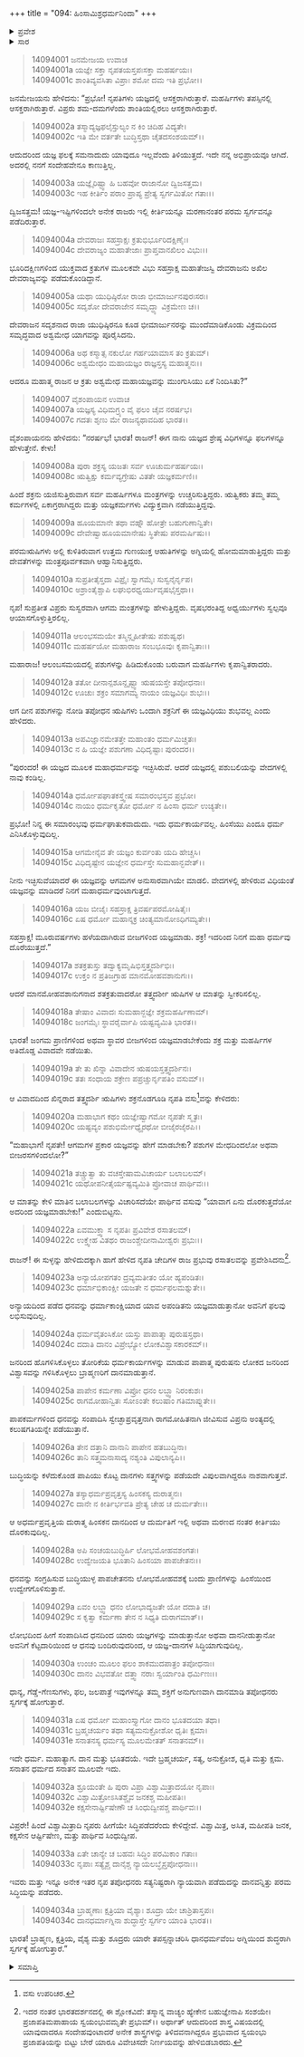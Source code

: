 +++
title = "094: ಹಿಂಸಾಮಿಶ್ರಧರ್ಮನಿಂದಾ"
+++

<details><summary>ಪ್ರವೇಶ</summary>


।।   ಓಂ ಓಂ ನಮೋ ನಾರಾಯಣಾಯ।।   ಶ್ರೀ ವೇದವ್ಯಾಸಾಯ ನಮಃ ।।

ಶ್ರೀ ಕೃಷ್ಣದ್ವೈಪಾಯನ ವೇದವ್ಯಾಸ ವಿರಚಿತ  

**ಶ್ರೀ ಮಹಾಭಾರತ**

**ಅಶ್ವಮೇಧಿಕ ಪರ್ವ**

**ಅಶ್ವಮೇಧಿಕ ಪರ್ವ**

**ಅಧ್ಯಾಯ 94**


</details>

<details><summary>ಸಾರ</summary>

ಯುಧಿಷ್ಠಿರನ ಅಶ್ವಮೇಧವನ್ನು ಮುಂಗುಸಿಯು ಏಕೆ ನಿಂದಿಸಿತು ಎಂದು ಜನಮೇಜಯನು ಕೇಳಲು ವೈಶಂಪಾಯನನು ಅವನಿಗೆ ಶಕ್ರನ ಯಜ್ಞದಲ್ಲಿ ವಿಪ್ರರು ಅಹಿಂಸಾವಿಧಿಯ ಕುರಿತು ಹೇಳಿದುದರ ಉದಾಹರಣೆಯನ್ನಿತ್ತು ಯಜ್ಞವಿಧಿ-ಫಲಗಳ ಕುರಿತು ಹೇಳಿದುದು (1-34).


</details>

> 14094001 ಜನಮೇಜಯ ಉವಾಚ  
14094001a ಯಜ್ಞೇ ಸಕ್ತಾ ನೃಪತಯಸ್ತಪಃಸಕ್ತಾ ಮಹರ್ಷಯಃ।  
14094001c ಶಾಂತಿವ್ಯವಸಿತಾ ವಿಪ್ರಾಃ ಶಮೋ ದಮ ಇತಿ ಪ್ರಭೋ।।

ಜನಮೇಜಯನು ಹೇಳಿದನು: “ಪ್ರಭೋ! ನೃಪತಿಗಳು ಯಜ್ಞದಲ್ಲಿ ಆಸಕ್ತರಾಗಿರುತ್ತಾರೆ. ಮಹರ್ಷಿಗಳು ತಪಸ್ಸಿನಲ್ಲಿ ಆಸಕ್ತರಾಗಿರುತ್ತಾರೆ. ವಿಪ್ರರು ಶಮ-ದಮಗಳೆಂದು ಶಾಂತಿಯಲ್ಲಿರಲು ಆಸಕ್ತರಾಗಿರುತ್ತಾರೆ.

> 14094002a ತಸ್ಮಾದ್ಯಜ್ಞಫಲೈಸ್ತುಲ್ಯಂ ನ ಕಿಂ ಚಿದಿಹ ವಿದ್ಯತೇ।  
14094002c ಇತಿ ಮೇ ವರ್ತತೇ ಬುದ್ಧಿಸ್ತಥಾ ಚೈತದಸಂಶಯಮ್।।

ಆದುದರಿಂದ ಯಜ್ಞ ಫಲಕ್ಕೆ ಸಮನಾದುದು ಯಾವುದೂ ಇಲ್ಲವೆಂದು ತಿಳಿಯುತ್ತದೆ. ಇದೇ ನನ್ನ ಅಭಿಪ್ರಾಯವೂ ಆಗಿದೆ. ಅದರಲ್ಲಿ ನನಗೆ ಸಂದೇಹವೇನೂ ಕಾಣುತ್ತಿಲ್ಲ.

> 14094003a ಯಜ್ಞೈರಿಷ್ಟ್ವಾ ಹಿ ಬಹವೋ ರಾಜಾನೋ ದ್ವಿಜಸತ್ತಮ।  
14094003c ಇಹ ಕೀರ್ತಿಂ ಪರಾಂ ಪ್ರಾಪ್ಯ ಪ್ರೇತ್ಯ ಸ್ವರ್ಗಮಿತೋ ಗತಾಃ।।

ದ್ವಿಜಸತ್ತಮ! ಯಜ್ಞ-ಇಷ್ಟಿಗಳಿಂದಲೇ ಅನೇಕ ರಾಜರು ಇಲ್ಲಿ ಕೀರ್ತಿಯನ್ನೂ ಮರಣಾನಂತರ ಪರಮ ಸ್ವರ್ಗವನ್ನೂ ಪಡೆದಿರುತ್ತಾರೆ.

> 14094004a ದೇವರಾಜಃ ಸಹಸ್ರಾಕ್ಷಃ ಕ್ರತುಭಿರ್ಭೂರಿದಕ್ಷಿಣೈಃ।  
14094004c ದೇವರಾಜ್ಯಂ ಮಹಾತೇಜಾಃ ಪ್ರಾಪ್ತವಾನಖಿಲಂ ವಿಭುಃ।।

ಭೂರಿದಕ್ಷಿಣಗಳಿಂದ ಯುಕ್ತವಾದ ಕ್ರತುಗಳ ಮೂಲಕವೇ ವಿಭು ಸಹಸ್ರಾಕ್ಷ ಮಹಾತೇಜಸ್ವಿ ದೇವರಾಜನು ಅಖಿಲ ದೇವರಾಜ್ಯವನ್ನು ಪಡೆದುಕೊಂಡಿದ್ದಾನೆ.

> 14094005a ಯಥಾ ಯುಧಿಷ್ಠಿರೋ ರಾಜಾ ಭೀಮಾರ್ಜುನಪುರಃಸರಃ।  
14094005c ಸದೃಶೋ ದೇವರಾಜೇನ ಸಮೃದ್ಧ್ಯಾ ವಿಕ್ರಮೇಣ ಚ।।

ದೇವರಾಜನ ಸದೃಶನಾದ ರಾಜಾ ಯುಧಿಷ್ಠಿರನೂ ಕೂಡ ಭೀಮಾರ್ಜುನರನ್ನು ಮುಂದೆಮಾಡಿಕೊಂಡು ವಿಕ್ರಮದಿಂದ ಸಮೃದ್ಧವಾದ ಅಶ್ವಮೇಧ ಯಾಗವನ್ನು ಪೂರೈಸಿದನು.

> 14094006a ಅಥ ಕಸ್ಮಾತ್ಸ ನಕುಲೋ ಗರ್ಹಯಾಮಾಸ ತಂ ಕ್ರತುಮ್।  
14094006c ಅಶ್ವಮೇಧಂ ಮಹಾಯಜ್ಞಂ ರಾಜ್ಞಸ್ತಸ್ಯ ಮಹಾತ್ಮನಃ।।

ಆದರೂ ಮಹಾತ್ಮ ರಾಜನ ಆ ಕ್ರತು ಅಶ್ವಮೇಧ ಮಹಾಯಜ್ಞವನ್ನು ಮುಂಗುಸಿಯು ಏಕೆ ನಿಂದಿಸಿತು?”

> 14094007 ವೈಶಂಪಾಯನ ಉವಾಚ  
14094007a ಯಜ್ಞಸ್ಯ ವಿಧಿಮಗ್ರ್ಯಂ ವೈ ಫಲಂ ಚೈವ ನರರ್ಷಭ।  
14094007c ಗದತಃ ಶೃಣು ಮೇ ರಾಜನ್ಯಥಾವದಿಹ ಭಾರತ।।

ವೈಶಂಪಾಯನನು ಹೇಳಿದನು: “ನರರ್ಷಭ! ಭಾರತ! ರಾಜನ್! ಈಗ ನಾನು ಯಜ್ಞದ ಶ್ರೇಷ್ಠ ವಿಧಿಗಳನ್ನೂ ಫಲಗಳನ್ನೂ ಹೇಳುತ್ತೇನೆ. ಕೇಳು!

> 14094008a ಪುರಾ ಶಕ್ರಸ್ಯ ಯಜತಃ ಸರ್ವ ಊಚುರ್ಮಹರ್ಷಯಃ।  
14094008c ಋತ್ವಿಕ್ಷು ಕರ್ಮವ್ಯಗ್ರೇಷು ವಿತತೇ ಯಜ್ಞಕರ್ಮಣಿ।।

ಹಿಂದೆ ಶಕ್ರನು ಯಜಿಸುತ್ತಿರುವಾಗ ಸರ್ವ ಮಹರ್ಷಿಗಳೂ ಮಂತ್ರಗಳನ್ನು ಉಚ್ಚರಿಸುತ್ತಿದ್ದರು. ಋತ್ವಿಕರು ತಮ್ಮ ತಮ್ಮ ಕರ್ಮಗಳಲ್ಲಿ ಏಕಾಗ್ರರಾಗಿದ್ದರು ಮತ್ತು ಯಜ್ಞಕರ್ಮಗಳು ವಿದ್ಯುಕ್ತವಾಗಿ ನಡೆಯುತ್ತಿದ್ದವು.

> 14094009a ಹೂಯಮಾನೇ ತಥಾ ವಹ್ನೌ ಹೋತ್ರೇ ಬಹುಗುಣಾನ್ವಿತೇ।  
14094009c ದೇವೇಷ್ವಾಹೂಯಮಾನೇಷು ಸ್ಥಿತೇಷು ಪರಮರ್ಷಿಷು।।

ಪರಮಋಷಿಗಳು ಅಲ್ಲಿ ಕುಳಿತಿರುವಾಗ ಉತ್ತಮ ಗುಣಯುಕ್ತ ಆಹುತಿಗಳನ್ನು ಅಗ್ನಿಯಲ್ಲಿ ಹೋಮಮಾಡುತ್ತಿದ್ದರು ಮತ್ತು ದೇವತೆಗಳನ್ನು ಮಂತ್ರಪೂರ್ವಕವಾಗಿ ಆಹ್ವಾನಿಸುತ್ತಿದ್ದರು.

> 14094010a ಸುಪ್ರತೀತೈಸ್ತದಾ ವಿಪ್ರೈಃ ಸ್ವಾಗಮೈಃ ಸುಸ್ವನೈರ್ನೃಪ।  
14094010c ಅಶ್ರಾಂತೈಶ್ಚಾಪಿ ಲಘುಭಿರಧ್ವರ್ಯುವೃಷಭೈಸ್ತಥಾ।।

ನೃಪ! ಸುಪ್ರತೀತ ವಿಪ್ರರು ಸುಸ್ವರವಾಗಿ ಆಗಮ ಮಂತ್ರಗಳನ್ನು ಹೇಳುತ್ತಿದ್ದರು. ವೃಷಭರಂತಿದ್ದ ಅಧ್ವರ್ಯುಗಳು ಸ್ವಲ್ಪವೂ ಆಯಾಸಗೊಳ್ಳುತ್ತಿರಲಿಲ್ಲ.

> 14094011a ಆಲಂಭಸಮಯೇ ತಸ್ಮಿನ್ಗೃಹೀತೇಷು ಪಶುಷ್ವಥ।  
14094011c ಮಹರ್ಷಯೋ ಮಹಾರಾಜ ಸಂಬಭೂವುಃ ಕೃಪಾನ್ವಿತಾಃ।।

ಮಹಾರಾಜ! ಆಲಂಬಸಮಯದಲ್ಲಿ ಪಶುಗಳನ್ನು ಹಿಡಿದುಕೊಂಡು ಬರುವಾಗ ಮಹರ್ಷಿಗಳು ಕೃಪಾನ್ವಿತರಾದರು.

> 14094012a ತತೋ ದೀನಾನ್ಪಶೂನ್ದೃಷ್ಟ್ವಾ ಋಷಯಸ್ತೇ ತಪೋಧನಾಃ।  
14094012c ಊಚುಃ ಶಕ್ರಂ ಸಮಾಗಮ್ಯ ನಾಯಂ ಯಜ್ಞವಿಧಿಃ ಶುಭಃ।।

ಆಗ ದೀನ ಪಶುಗಳನ್ನು ನೋಡಿ ತಪೋಧನ ಋಷಿಗಳು ಒಂದಾಗಿ ಶಕ್ರನಿಗೆ ಈ ಯಜ್ಞವಿಧಿಯು ಶುಭವಲ್ಲ ಎಂದು ಹೇಳಿದರು.

> 14094013a ಅಪವಿಜ್ಞಾನಮೇತತ್ತೇ ಮಹಾಂತಂ ಧರ್ಮಮಿಚ್ಚತಃ।  
14094013c ನ ಹಿ ಯಜ್ಞೇ ಪಶುಗಣಾ ವಿಧಿದೃಷ್ಟಾಃ ಪುರಂದರ।।

“ಪುರಂದರ! ಈ ಯಜ್ಞದ ಮೂಲಕ ಮಹಾಧರ್ಮವನ್ನು ಇಚ್ಛಿಸಿರುವೆ. ಆದರೆ ಯಜ್ಞದಲ್ಲಿ ಪಶುಬಲಿಯನ್ನು ವೇದಗಳಲ್ಲಿ ನಾವು ಕಂಡಿಲ್ಲ.

> 14094014a ಧರ್ಮೋಪಘಾತಕಸ್ತ್ವೇಷ ಸಮಾರಂಭಸ್ತವ ಪ್ರಭೋ।  
14094014c ನಾಯಂ ಧರ್ಮಕೃತೋ ಧರ್ಮೋ ನ ಹಿಂಸಾ ಧರ್ಮ ಉಚ್ಯತೇ।।

ಪ್ರಭೋ! ನಿನ್ನ ಈ ಸಮಾರಂಭವು ಧರ್ಮಘಾತುಕವಾದುದು. ಇದು ಧರ್ಮಕಾರ್ಯವಲ್ಲ. ಹಿಂಸೆಯು ಎಂದೂ ಧರ್ಮ ಎನಿಸಿಕೊಳ್ಳುವುದಿಲ್ಲ.

> 14094015a ಆಗಮೇನೈವ ತೇ ಯಜ್ಞಂ ಕುರ್ವಂತು ಯದಿ ಹೇಚ್ಚಸಿ।  
14094015c ವಿಧಿದೃಷ್ಟೇನ ಯಜ್ಞೇನ ಧರ್ಮಸ್ತೇ ಸುಮಹಾನ್ಭವೇತ್।।

ನೀನು ಇಚ್ಛಿಸುವೆಯಾದರೆ ಈ ಯಜ್ಞವನ್ನು ಆಗಮಗಳ ಅನುಸಾರವಾಗಿಯೇ ಮಾಡಲಿ. ವೇದಗಳಲ್ಲಿ ಹೇಳಿರುವ ವಿಧಿಯಂತೆ ಯಜ್ಞವನ್ನು ಮಾಡಿದರೆ ನಿನಗೆ ಮಹಾಧರ್ಮವುಂಟಾಗುತ್ತದೆ.

> 14094016a ಯಜ ಬೀಜೈಃ ಸಹಸ್ರಾಕ್ಷ ತ್ರಿವರ್ಷಪರಮೋಷಿತೈಃ।  
14094016c ಏಷ ಧರ್ಮೋ ಮಹಾನ್ಶಕ್ರ ಚಿಂತ್ಯಮಾನೋಽಧಿಗಮ್ಯತೇ।।

ಸಹಸ್ರಾಕ್ಷ! ಮೂರುವರ್ಷಗಳು ಹಳೆಯದಾಗಿರುವ ಬೀಜಗಳಿಂದ ಯಜ್ಞಮಾಡು. ಶಕ್ರ! ಇದರಿಂದ ನಿನಗೆ ಮಹಾ ಧರ್ಮವು ದೊರೆಯುತ್ತದೆ.”

> 14094017a ಶತಕ್ರತುಸ್ತು ತದ್ವಾಕ್ಯಮೃಷಿಭಿಸ್ತತ್ತ್ವದರ್ಶಿಭಿಃ।  
14094017c ಉಕ್ತಂ ನ ಪ್ರತಿಜಗ್ರಾಹ ಮಾನಮೋಹವಶಾನುಗಃ।।

ಆದರೆ ಮಾನಮೋಹವಶಾನುಗನಾದ ಶತಕ್ರತುವಾದರೋ ತತ್ತ್ವದರ್ಶೀ ಋಷಿಗಳ ಆ ಮಾತನ್ನು ಸ್ವೀಕರಿಸಲಿಲ್ಲ.

> 14094018a ತೇಷಾಂ ವಿವಾದಃ ಸುಮಹಾನ್ಜಜ್ಞೇ ಶಕ್ರಮಹರ್ಷಿಣಾಮ್।  
14094018c ಜಂಗಮೈಃ ಸ್ಥಾವರೈರ್ವಾಪಿ ಯಷ್ಟವ್ಯಮಿತಿ ಭಾರತ।।

ಭಾರತ! ಜಂಗಮ ಪ್ರಾಣಿಗಳಿಂದ ಅಥವಾ ಸ್ಥಾವರ ಬೀಜಗಳಿಂದ ಯಜ್ಞಮಾಡಬೇಕೆಂದು ಶಕ್ರ ಮತ್ತು ಮಹರ್ಷಿಗಳ ಅತಿದೊಡ್ಡ ವಿವಾದವೇ ನಡೆಯಿತು.

> 14094019a ತೇ ತು ಖಿನ್ನಾ ವಿವಾದೇನ ಋಷಯಸ್ತತ್ತ್ವದರ್ಶಿನಃ।  
14094019c ತತಃ ಸಂಧಾಯ ಶಕ್ರೇಣ ಪಪ್ರಚ್ಚುರ್ನೃಪತಿಂ ವಸುಮ್।।

ಆ ವಿವಾದದಿಂದ ಖಿನ್ನರಾದ ತತ್ತ್ವದರ್ಶಿ ಋಷಿಗಳು ಶಕ್ರನೊಡಗೂಡಿ ನೃಪತಿ ವಸು[^1]ವನ್ನು ಕೇಳಿದರು:

> 14094020a ಮಹಾಭಾಗ ಕಥಂ ಯಜ್ಞೇಷ್ವಾಗಮೋ ನೃಪತೇ ಸ್ಮೃತಃ।  
14094020c ಯಷ್ಟವ್ಯಂ ಪಶುಭಿರ್ಮೇಧ್ಯೈರಥೋ ಬೀಜೈರಜೈರಪಿ।।

“ಮಹಾಭಾಗ! ನೃಪತೇ! ಆಗಮಗಳ ಪ್ರಕಾರ ಯಜ್ಞವನ್ನು ಹೇಗೆ ಮಾಡಬೇಕು? ಪಶುಗಳ ಮೇಧದಿಂದಲೋ ಅಥವಾ ಬೀಜರಸಗಳಿಂದಲೋ?”

> 14094021a ತಚ್ಚ್ರುತ್ವಾ ತು ವಚಸ್ತೇಷಾಮವಿಚಾರ್ಯ ಬಲಾಬಲಮ್।  
14094021c ಯಥೋಪನೀತೈರ್ಯಷ್ಟವ್ಯಮಿತಿ ಪ್ರೋವಾಚ ಪಾರ್ಥಿವಃ।।

ಆ ಮಾತನ್ನು ಕೇಳಿ ಮಾತಿನ ಬಲಾಬಲಗಳನ್ನು ವಿಚಾರಿಸದೆಯೇ ಪಾರ್ಥಿವ ವಸುವು “ಯಾವಾಗ ಏನು ದೊರಕುತ್ತದೆಯೋ ಅದರಿಂದ ಯಜ್ಞಮಾಡಬೇಕು!” ಎಂದುಬಿಟ್ಟನು.

> 14094022a ಏವಮುಕ್ತ್ವಾ ಸ ನೃಪತಿಃ ಪ್ರವಿವೇಶ ರಸಾತಲಮ್।  
14094022c ಉಕ್ತ್ವೇಹ ವಿತಥಂ ರಾಜಂಶ್ಚೇದೀನಾಮೀಶ್ವರಃ ಪ್ರಭುಃ।।

ರಾಜನ್! ಈ ಸುಳ್ಳನ್ನು ಹೇಳಿದುದಕ್ಕಾಗಿ ಹಾಗೆ ಹೇಳಿದ ನೃಪತಿ ಚೇದಿಗಳ ರಾಜ ಪ್ರಭುವು ರಸಾತಲವನ್ನು ಪ್ರವೇಶಿಸಿದನು[^2].

> 14094023a ಅನ್ಯಾಯೋಪಗತಂ ದ್ರವ್ಯಮತೀತಂ ಯೋ ಹ್ಯಪಂಡಿತಃ।  
14094023c ಧರ್ಮಾಭಿಕಾಂಕ್ಷೀ ಯಜತೇ ನ ಧರ್ಮಫಲಮಶ್ನುತೇ।।

ಅನ್ಯಾಯದಿಂದ ಪಡೆದ ಧನವನ್ನು ಧರ್ಮಾಕಾಂಕ್ಷಿಯಾದ ಯಾವ ಅಪಂಡಿತನು ಯಜ್ಞಮಾಡುತ್ತಾನೋ ಅವನಿಗೆ ಫಲವು ಲಭಿಸುವುದಿಲ್ಲ.

> 14094024a ಧರ್ಮವೈತಂಸಿಕೋ ಯಸ್ತು ಪಾಪಾತ್ಮಾ ಪುರುಷಸ್ತಥಾ।  
14094024c ದದಾತಿ ದಾನಂ ವಿಪ್ರೇಭ್ಯೋ ಲೋಕವಿಶ್ವಾಸಕಾರಕಮ್।।

ಜನರಿಂದ ಹೊಗಳಿಸಿಕೊಳ್ಳಲು ತೋರಿಕೆಯ ಧರ್ಮಕಾರ್ಯಗಳನ್ನು ಮಾಡುವ ಪಾಪಾತ್ಮ ಪುರುಷನು ಲೋಕದ ಜನರಿಂದ ವಿಶ್ವಾಸವನ್ನು ಗಳಿಸಿಕೊಳ್ಳಲು ಬ್ರಾಹ್ಮಣರಿಗೆ ದಾನಮಾಡುತ್ತಾನೆ.

> 14094025a ಪಾಪೇನ ಕರ್ಮಣಾ ವಿಪ್ರೋ ಧನಂ ಲಬ್ಧ್ವಾ ನಿರಂಕುಶಃ।  
14094025c ರಾಗಮೋಹಾನ್ವಿತಃ ಸೋಽಂತೇ ಕಲುಷಾಂ ಗತಿಮಾಪ್ನುತೇ।।

ಪಾಪಕರ್ಮಗಳಿಂದ ಧನವನ್ನು ಸಂಪಾದಿಸಿ ಸ್ವೇಚ್ಛಾಪ್ರವೃತ್ತನಾಗಿ ರಾಗಮೋಹಿತನಾಗಿ ಜೀವಿಸುವ ವಿಪ್ರನು ಅಂತ್ಯದಲ್ಲಿ ಕಲುಷಗತಿಯನ್ನೇ ಪಡೆಯುತ್ತಾನೆ.

> 14094026a ತೇನ ದತ್ತಾನಿ ದಾನಾನಿ ಪಾಪೇನ ಹತಬುದ್ಧಿನಾ।  
14094026c ತಾನಿ ಸತ್ತ್ವಮನಾಸಾದ್ಯ ನಶ್ಯಂತಿ ವಿಪುಲಾನ್ಯಪಿ।।

ಬುದ್ಧಿಯನ್ನು ಕಳೆದುಕೊಂಡ ಪಾಪಿಯು ಕೊಟ್ಟ ದಾನಗಳು ಸತ್ತ್ವಗಳನ್ನು ಪಡೆಯದೇ ವಿಪುಲವಾಗಿದ್ದರೂ ನಾಶವಾಗುತ್ತವೆ.

> 14094027a ತಸ್ಯಾಧರ್ಮಪ್ರವೃತ್ತಸ್ಯ ಹಿಂಸಕಸ್ಯ ದುರಾತ್ಮನಃ।  
14094027c ದಾನೇ ನ ಕೀರ್ತಿರ್ಭವತಿ ಪ್ರೇತ್ಯ ಚೇಹ ಚ ದುರ್ಮತೇಃ।।

ಆ ಅಧರ್ಮಪ್ರವೃತ್ತಿಯ ದುರಾತ್ಮ ಹಿಂಸಕನ ದಾನದಿಂದ ಆ ದುರ್ಮತಿಗೆ ಇಲ್ಲಿ ಅಥವಾ ಮರಣದ ನಂತರ ಕೀರ್ತಿಯು ದೊರಕುವುದಿಲ್ಲ.

> 14094028a ಅಪಿ ಸಂಚಯಬುದ್ಧಿರ್ಹಿ ಲೋಭಮೋಹವಶಂಗತಃ।  
14094028c ಉದ್ವೇಜಯತಿ ಭೂತಾನಿ ಹಿಂಸಯಾ ಪಾಪಚೇತನಃ।।

ಧನವನ್ನು ಸಂಗ್ರಹಿಸುವ ಬುದ್ಧಿಯುಳ್ಳ ಪಾಪಚೇತನನು ಲೋಭಮೋಹವಶಕ್ಕೆ ಬಂದು ಪ್ರಾಣಿಗಳನ್ನು ಹಿಂಸೆಯಿಂದ ಉದ್ವೇಗಗೊಳಿಸುತ್ತಾನೆ.

> 14094029a ಏವಂ ಲಬ್ಧ್ವಾ ಧನಂ ಲೋಭಾದ್ಯಜತೇ ಯೋ ದದಾತಿ ಚ।  
14094029c ಸ ಕೃತ್ವಾ ಕರ್ಮಣಾ ತೇನ ನ ಸಿಧ್ಯತಿ ದುರಾಗಮಾತ್।।

ಲೋಭದಿಂದ ಹೀಗೆ ಸಂಪಾದಿಸಿದ ಧನದಿಂದ ಯಾರು ಯಜ್ಞಗಳನ್ನು ಮಾಡುತ್ತಾನೋ ಅಥವಾ ದಾನನೀಡುತ್ತಾನೋ ಅವನಿಗೆ ಕೆಟ್ಟದಾರಿಯಿಂದ ಆ ಧನವು ಬಂದಿರುವುದರಿಂದ, ಆ ಯಜ್ಞ-ದಾನಗಳ ಸಿದ್ಧಿಯಾಗುವುದಿಲ್ಲ.

> 14094030a ಉಂಚಂ ಮೂಲಂ ಫಲಂ ಶಾಕಮುದಪಾತ್ರಂ ತಪೋಧನಾಃ।  
14094030c ದಾನಂ ವಿಭವತೋ ದತ್ತ್ವಾ ನರಾಃ ಸ್ವರ್ಯಾಂತಿ ಧರ್ಮಿಣಃ।।

ಧಾನ್ಯ, ಗೆಡ್ಡೆ-ಗೆಣಸುಗಳು, ಫಲ, ಜಲಪಾತ್ರೆ ಇವುಗಳನ್ನೂ ತಮ್ಮ ಶಕ್ತಿಗೆ ಅನುಗುಣವಾಗಿ ದಾನಮಾಡಿ ತಪೋಧನರು ಸ್ವರ್ಗಕ್ಕೆ ಹೋಗುತ್ತಾರೆ.

> 14094031a ಏಷ ಧರ್ಮೋ ಮಹಾಂಸ್ತ್ಯಾಗೋ ದಾನಂ ಭೂತದಯಾ ತಥಾ।  
14094031c ಬ್ರಹ್ಮಚರ್ಯಂ ತಥಾ ಸತ್ಯಮನುಕ್ರೋಶೋ ಧೃತಿಃ ಕ್ಷಮಾ।  
14094031e ಸನಾತನಸ್ಯ ಧರ್ಮಸ್ಯ ಮೂಲಮೇತತ್ ಸನಾತನಮ್।।

ಇದೇ ಧರ್ಮ. ಮಹಾತ್ಯಾಗ. ದಾನ ಮತ್ತು ಭೂತದಯೆ. ಇದೇ ಬ್ರಹ್ಮಚರ್ಯ, ಸತ್ಯ, ಅನುಕ್ರೋಶ, ಧೃತಿ ಮತ್ತು ಕ್ಷಮ. ಸನಾತನ ಧರ್ಮದ ಸನಾತನ ಮೂಲವೇ ಇದು.

> 14094032a ಶ್ರೂಯಂತೇ ಹಿ ಪುರಾ ವಿಪ್ರಾ ವಿಶ್ವಾಮಿತ್ರಾದಯೋ ನೃಪಾಃ।  
14094032c ವಿಶ್ವಾಮಿತ್ರೋಽಸಿತಶ್ಚೈವ ಜನಕಶ್ಚ ಮಹೀಪತಿಃ।  
14094032e ಕಕ್ಷಸೇನಾರ್ಷ್ಟಿಷೇಣೌ ಚ ಸಿಂಧುದ್ವೀಪಶ್ಚ ಪಾರ್ಥಿವಃ।।

ವಿಪ್ರರೇ! ಹಿಂದೆ ವಿಶ್ವಾಮಿತ್ರಾದಿ ನೃಪರು ಹೀಗೆಯೇ ಸಿದ್ಧಿಪಡೆದರೆಂದು ಕೇಳಿದ್ದೇವೆ. ವಿಶ್ವಾಮಿತ್ರ, ಅಸಿತ, ಮಹೀಪತಿ ಜನಕ, ಕಕ್ಷಸೇನ ಆರ್ಷ್ಟಿಷೇಣ, ಮತ್ತು ಪಾರ್ಥಿವ ಸಿಂಧುದ್ವೀಪ.

> 14094033a ಏತೇ ಚಾನ್ಯೇ ಚ ಬಹವಃ ಸಿದ್ಧಿಂ ಪರಮಿಕಾಂ ಗತಾಃ।  
14094033c ನೃಪಾಃ ಸತ್ಯೈಶ್ಚ ದಾನೈಶ್ಚ ನ್ಯಾಯಲಬ್ಧೈಸ್ತಪೋಧನಾಃ।।

ಇವರು ಮತ್ತು ಇನ್ನೂ ಅನೇಕ ಇತರ ನೃಪ ತಪೋಧನರು ಸತ್ಯನಿಷ್ಟರಾಗಿ ನ್ಯಾಯವಾಗಿ ಪಡೆದುದನ್ನು ದಾನವನ್ನಿತ್ತು ಪರಮ ಸಿದ್ಧಿಯನ್ನು ಪಡೆದರು.

> 14094034a ಬ್ರಾಹ್ಮಣಾಃ ಕ್ಷತ್ರಿಯಾ ವೈಶ್ಯಾಃ ಶೂದ್ರಾ ಯೇ ಚಾಶ್ರಿತಾಸ್ತಪಃ।  
14094034c ದಾನಧರ್ಮಾಗ್ನಿನಾ ಶುದ್ಧಾಸ್ತೇ ಸ್ವರ್ಗಂ ಯಾಂತಿ ಭಾರತ।।

ಭಾರತ! ಬ್ರಾಹ್ಮಣ, ಕ್ಷತ್ರಿಯ, ವೈಶ್ಯ ಮತ್ತು ಶೂದ್ರರು ಯಾರೇ ತಪಸ್ಸನ್ನಾಚರಿಸಿ ಧಾನಧರ್ಮವೆಂಬ ಅಗ್ನಿಯಿಂದ ಶುದ್ಧರಾಗಿ ಸ್ವರ್ಗಕ್ಕೆ ಹೋಗುತ್ತಾರೆ.”



<details><summary>ಸಮಾಪ್ತಿ</summary>

ಇತಿ ಶ್ರೀಮಹಾಭಾರತೇ ಅಶ್ವಮೇಧಿಕಪರ್ವಣಿ ಹಿಂಸಾಮಿಶ್ರಧರ್ಮನಿಂದಾಯಾಂ ಚತುರ್ನವತಿತಮೋಽಧ್ಯಾಯಃ।।  
ಇದು ಶ್ರೀಮಹಾಭಾರತದಲ್ಲಿ ಅಶ್ವಮೇಧಿಕಪರ್ವದಲ್ಲಿ ಹಿಂಸಾಮಿಶ್ರಧರ್ಮನಿಂದಾ ಎನ್ನುವ ತೊಂಭತ್ನಾಲ್ಕನೇ ಅಧ್ಯಾಯವು.

</details>

[^1]: ವಸು ಉಪರಿಚರ.

[^2]: ಇದರ ನಂತರ ಭಾರತದರ್ಶನದಲ್ಲಿ ಈ ಶ್ಲೋಕವಿದೆ: ತಸ್ಮಾನ್ನ ವಾಚ್ಯಂ ಹ್ಯೇಕೇನ ಬಹುಜ್ಞೇನಾಪಿ ಸಂಶಯೇ।   ಪ್ರಜಾಪತಿಮಪಾಹಾಯ ಸ್ವಯಂಭುವಮೃತೇ ಪ್ರಭುಮ್।।   ಅರ್ಥಾತ್ ಆದುದರಿಂದ ಶಾಸ್ತ್ರ ವಿಷಯದಲ್ಲಿ ಯಾವುದಾದರೂ ಸಂದೇಹವುಂಟಾದರೆ ಅನೇಕ ಶಾಸ್ತ್ರಗಳನ್ನು ತಿಳಿದವನಾಗಿದ್ದರೂ ಪ್ರಭುವಾದ ಸ್ವಯಂಭು ಪ್ರಜಾಪತಿಯನ್ನು ಬಿಟ್ಟು ಬೇರೆ ಯಾರೂ ವಿವೇಚಿಸದೇ ನಿರ್ಣಯವನ್ನು ಹೇಳಿಬಿಡಬಾರದು.



